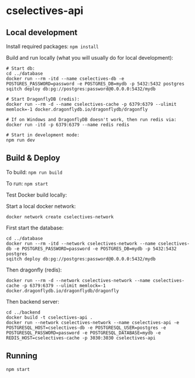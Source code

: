# cselectives-api

## Local development

Install required packages: `npm install`

Build and run locally (what you will usually do for local development):
```
# Start db:
cd ../database
docker run --rm -itd --name cselectives-db -e POSTGRES_PASSWORD=password -e POSTGRES_DB=mydb -p 5432:5432 postgres
sqitch deploy db:pg://postgres:password@0.0.0.0:5432/mydb

```

```
# Start DragonflyDB (redis):
docker run --rm -d --name cselectives-cache -p 6379:6379 --ulimit memlock=-1 docker.dragonflydb.io/dragonflydb/dragonfly

# If on Windows and DragonflyDB doesn't work, then run redis via:
docker run -itd -p 6379:6379 --name redis redis
```

```
# Start in development mode:
npm run dev
```

## Build & Deploy

To build: `npm run build`

To run: `npm start`

Test Docker build locally:

Start a local docker network:
```
docker network create cselectives-network
```

First start the database:
```
cd ../database
docker run --rm -itd --network cselectives-network --name cselectives-db -e POSTGRES_PASSWORD=password -e POSTGRES_DB=mydb -p 5432:5432 postgres
sqitch deploy db:pg://postgres:password@0.0.0.0:5432/mydb
```

Then dragonfly (redis):
```
docker run --rm -d --network cselectives-network --name cselectives-cache -p 6379:6379 --ulimit memlock=-1 docker.dragonflydb.io/dragonflydb/dragonfly
```

Then backend server:
```
cd ../backend
docker build -t cselectives-api .
docker run --network cselectives-network --name cselectives-api -e POSTGRESQL_HOST=cselectives-db -e POSTGRESQL_USER=postgres -e POSTGRESQL_PASSWORD=password -e POSTGRESQL_DATABASE=mydb -e REDIS_HOST=cselectives-cache -p 3030:3030 cselectives-api
```

## Running

```
npm start
```

